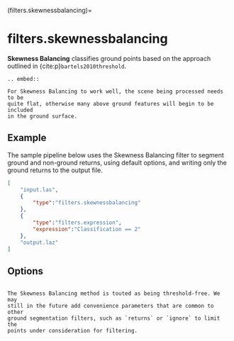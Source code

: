 (filters.skewnessbalancing)=

# filters.skewnessbalancing

**Skewness Balancing** classifies ground points based on the approach outlined
in {cite:p}`bartels2010threshold`.

```{eval-rst}
.. embed::
```

```{note}
For Skewness Balancing to work well, the scene being processed needs to be
quite flat, otherwise many above ground features will begin to be included
in the ground surface.
```

## Example

The sample pipeline below uses the Skewness Balancing filter to segment ground
and non-ground returns, using default options, and writing only the ground
returns to the output file.

```json
[
    "input.las",
    {
        "type":"filters.skewnessbalancing"
    },
    {
        "type":"filters.expression",
        "expression":"Classification == 2"
    },
    "output.laz"
]
```

## Options

```{include} filter_opts.md
```

```{note}
The Skewness Balancing method is touted as being threshold-free. We may
still in the future add convenience parameters that are common to other
ground segmentation filters, such as `returns` or `ignore` to limit the
points under consideration for filtering.
```
